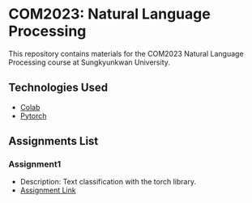 # COM2023: Natural Language Processing

This repository contains materials for the COM2023 Natural Language Processing course at Sungkyunkwan University.

## Technologies Used

- [Colab](https://colab.research.google.com/)
- [Pytorch](https://pytorch.org/)

## Assignments List

### Assignment1
- Description: Text classification with the torch library.
- [Assignment Link](https://github.com/choiyunseok/SKKU_NLP_2023_2/blob/main/Assignment-1/text_sentiment_ngrams_tutorial.ipynb)
